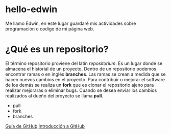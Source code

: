 # hello-edwin
Me llamo Edwin, en este lugar guardaré mis actividades sobre programación o codigo de mi página web.
# ¿Qué es un repositorio?
El término repositorio proviene del latín _repositorium_. Es un lugar donde se almacena el historial de un proyecto. Dentro de un repositorio podemos encontrar ramas o en inglés **branches**. Las ramas se crean a medida que se hacen nuevos cambios en el proyecto.
Para contribuir o mejorar el software de los demás se realiza un **fork** que es clonar el repositorio ajeno para realizar mejoraras o eliminar bugs. Cuando se desea enviar los cambios realizados al dueño del proyecto se llama **pull**.
* pull
* fork
* branches

[Guía de GitHub](https://guides.github.com/activities/hello-world/)
[Introducción a GitHub](http://conociendogithub.readthedocs.io/en/latest/)
